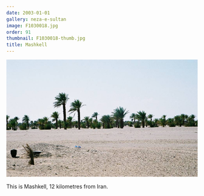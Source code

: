 ```yaml
---
date: 2003-01-01
gallery: neza-e-sultan
image: F1030018.jpg
order: 91
thumbnail: F1030018-thumb.jpg
title: Mashkell
---
```


![Mashkell](./F1030018.jpg)

This is Mashkell, 12 kilometres from Iran.